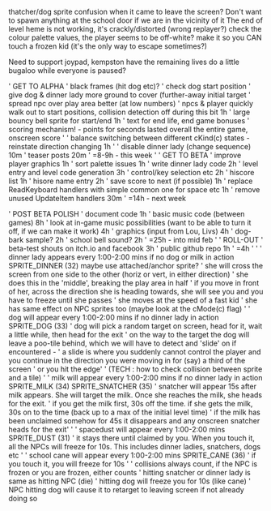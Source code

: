 thatcher/dog sprite confusion when it came to leave the screen?
Don't want to spawn anything at the school door if we are in the vicinity of it
The end of level heme is not working, it's crackly/distorted (wrong replayer?)
check the colour palette values, the player seems to be off-white?
make it so you CAN touch a frozen kid (it's the only way to escape sometimes?)

Need to support joypad, kempston
have the remaining lives do a little bugaloo while everyone is paused?


' GET TO ALPHA
' black frames (hit dog etc)?
' check dog start position
' give dog & dinner lady more ground to cover (further-away initial target
' spread npc over play area better (at low numbers)
' npcs & player quickly walk out to start positions, collision detection off during this bit 1h 
' large bouncy bell sprite for start/end 1h
' text for end life, end game bonuses
' scoring mechanism! - points for seconds lasted overall the entire game, onscreen score
' 
' balance switching between different cKind(c) states - reinstate direction changing 1h
'
' disable dinner lady (change sequence) 10m 
' teaser posts 20m
' =8-9h - this week
'
' GET TO BETA
' improve player graphics 1h
' sort palette issues 1h
' write dinner lady code 2h
' level entry and level code generation 3h
' control/key selection etc 2h
' hiscore list 1h
' hisore name entry 2h
' save score to next (if possible) 1h
' replace ReadKeyboard handlers with simple common one for space etc 1h
' remove unused UpdateItem handlers 30m
' =14h - next week


' POST BETA POLISH
' document code 1h
' basic music code (between games) 8h
' look at in-game music possibilities (want to be able to turn it off, if we can make it work) 4h
' graphics (input from Lou, Livs) 4h
' dog-bark sample? 2h
' school bell sound? 2h
' =25h - into mid feb
'
' ROLL-OUT
' beta-test shouts on itch.io and facebook 3h
' public github repo 1h
' =4h
'
'
' dinner lady appears every 1:00-2:00 mins if no dog or milk in action SPRITE_DINNER (32) maybe use attached/anchor sprite?
' she will cross the screen from one side to the other (horiz or vert, in either direction)
' she does this in the 'middle', breaking the play area in half
' if you move in front of her, across the direction she is heading towards, she will see you and you have to freeze until she passes
' she moves at the speed of a fast kid
' she has same effect on NPC sprites too (maybe look at the cMode(c) flag) 
'
' dog will appear every 1:00-2:00 mins if no dinner lady in action SPRITE_DOG (33)
' dog will pick a random target on screen, head for it, wait a little while, then head for the exit
' on the way to the target the dog will leave a poo-tile behind, which we will have to detect and 'slide' on if encountered -
' a slide is where you suddenly cannot control the player and you continue in the direction you were moving in for (say) a third of the screen
' or you hit the edge'
' (TECH : how to check collision between sprite and a tile)
' 
' milk will appear every 1:00-2:00 mins if no dinner lady in action SPRITE_MILK (34) SPRITE_SNATCHER (35)
' snatcher will appear 15s after milk appears. She will target the milk. Once she reaches the milk, she heads for the exit.
' if you get the milk first, 30s off the time. if she gets the milk, 30s on to the time (back up to a max of the initial level time)
' if the milk has been unclaimed somehow for 45s it disappears and any onscreen snatcher heads for the exit'
'
' spacedust will appear every 1:00-2:00 mins SPRITE_DUST (31)
' it stays there until claimed by you. When you touch it, all the NPCs will freeze for 10s. This includes dinner ladies, snatchers, dogs etc
' 
' school cane will appear every 1:00-2:00 mins SPRITE_CANE (36)
' if you touch it, you will freeze for 10s
'
' collisions always count, if the NPC is frozen or you are frozen, either counts
' hitting snatcher or dinner lady is same as hitting NPC (die)
' hitting dog will freeze you for 10s (like cane)
' NPC hitting dog will cause it to retarget to leaving screen if not already doing so


